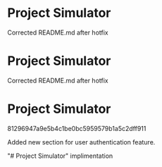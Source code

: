 
# Project Simulator
Corrected README.md after hotfix

# Project Simulator
Corrected README.md after hotfix
# Project Simulator
 81296947a9e5b4c1be0bc5959579b1a5c2dff911

Added new section for user authentication feature.

"# Project Simulator" implimentation
 
